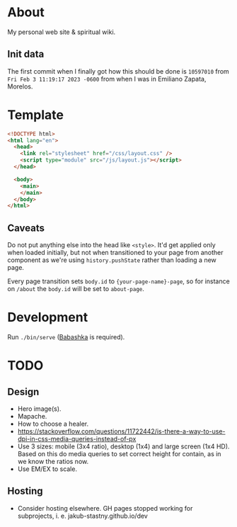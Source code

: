 # About

My personal web site & spiritual wiki.

## Init data

The first commit when I finally got how this should be done is `10597010` from `Fri Feb 3 11:19:17 2023 -0600` from when I was in Emiliano Zapata, Morelos.

# Template

```html
<!DOCTYPE html>
<html lang="en">
  <head>
    <link rel="stylesheet" href="/css/layout.css" />
    <script type="module" src="/js/layout.js"></script>
  </head>

  <body>
    <main>
    </main>
  </body>
</html>
```

## Caveats

Do not put anything else into the head like `<style>`. It'd get applied only when loaded initially, but not when transitioned to your page from another component as we're using `history.pushState` rather than loading a new page.

Every page transition sets `body.id` to `{your-page-name}-page`, so for instance on `/about` the `body.id` will be set to `about-page`.

# Development

Run `./bin/serve` ([Babashka](https://babashka.org) is required).

# TODO

## Design

- Hero image(s).
- Mapache.
- How to choose a healer.
- https://stackoverflow.com/questions/11722442/is-there-a-way-to-use-dpi-in-css-media-queries-instead-of-px
- Use 3 sizes: mobile (3x4 ratio), desktop (1x4) and large screen (1x4 HD). Based on this do media queries to set correct height for contain, as in we know the ratios now.
- Use EM/EX to scale.

## Hosting

- Consider hosting elsewhere. GH pages stopped working for subprojects, i. e. jakub-stastny.github.io/dev
